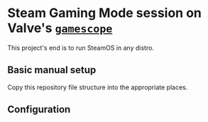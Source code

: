 # Steam Gaming Mode session on Valve's [`gamescope`](https://github.com/Plagman/gamescope)

This project's end is to run SteamOS in any distro.

## Basic manual setup

Copy this repository file structure into the appropriate places.

## Configuration


